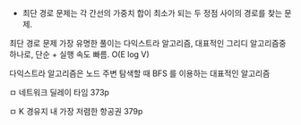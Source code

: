 - 최단 경로 문제는 각 간선의 가중치 합이 최소가 되는 두 정점 사이의 경로를 찾는 문제.

최단 경로 문제 가장 유명한 풀이는 다익스트라 알고리즘, 대표적인 그리디 알고리즘중 하나로, 단순 + 실행 속도 빠름. O(E log V)

다익스트라 알고리즘은 노드 주변 탐색할 때 BFS 를 이용하는 대표적인 알고리즘

ㅁ 네트워크 딜레이 타임 373p

ㅁ K 경유지 내 가장 저렴한 항공권 379p

